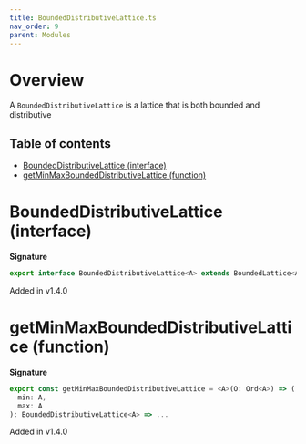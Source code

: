 ```yaml
---
title: BoundedDistributiveLattice.ts
nav_order: 9
parent: Modules
---
```


# Overview

A `BoundedDistributiveLattice` is a lattice that is both bounded and distributive

<h2 class="text-delta">Table of contents</h2>

- [BoundedDistributiveLattice (interface)](#boundeddistributivelattice-interface)
- [getMinMaxBoundedDistributiveLattice (function)](#getminmaxboundeddistributivelattice-function)

# BoundedDistributiveLattice (interface)

**Signature**

```ts
export interface BoundedDistributiveLattice<A> extends BoundedLattice<A>, DistributiveLattice<A> {}
```

Added in v1.4.0

# getMinMaxBoundedDistributiveLattice (function)

**Signature**

```ts
export const getMinMaxBoundedDistributiveLattice = <A>(O: Ord<A>) => (
  min: A,
  max: A
): BoundedDistributiveLattice<A> => ...
```

Added in v1.4.0
